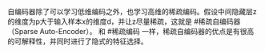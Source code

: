 自编码器除了可以学习低维编码之外，也学习高维的稀疏编码。假设中间隐藏层z的维度为p大于输入样本x的维度d，并让z尽量稀疏，这就是 #稀疏自编码器 （Sparse Auto-Encoder）。
和 #稀疏编码 一样，稀疏自编码器的优点是有很高的可解释性，并同时进行了隐式的特征选择。
